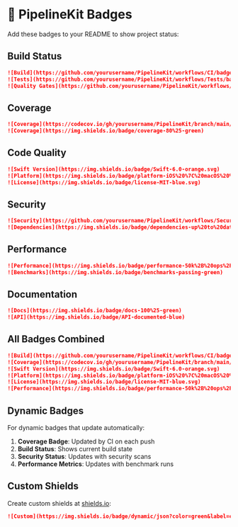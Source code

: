 # 📛 PipelineKit Badges

Add these badges to your README to show project status:

## Build Status
```markdown
![Build](https://github.com/yourusername/PipelineKit/workflows/CI/badge.svg)
![Tests](https://github.com/yourusername/PipelineKit/workflows/Tests/badge.svg)
![Quality Gates](https://github.com/yourusername/PipelineKit/workflows/Quality%20Gates/badge.svg)
```

## Coverage
```markdown
![Coverage](https://codecov.io/gh/yourusername/PipelineKit/branch/main/graph/badge.svg)
![Coverage](https://img.shields.io/badge/coverage-80%25-green)
```

## Code Quality
```markdown
![Swift Version](https://img.shields.io/badge/Swift-6.0-orange.svg)
![Platform](https://img.shields.io/badge/platform-iOS%20%7C%20macOS%20%7C%20Linux-lightgrey.svg)
![License](https://img.shields.io/badge/license-MIT-blue.svg)
```

## Security
```markdown
![Security](https://github.com/yourusername/PipelineKit/workflows/Security/badge.svg)
![Dependencies](https://img.shields.io/badge/dependencies-up%20to%20date-green.svg)
```

## Performance
```markdown
![Performance](https://img.shields.io/badge/performance-50k%2B%20ops%2Fsec-brightgreen)
![Benchmarks](https://img.shields.io/badge/benchmarks-passing-green)
```

## Documentation
```markdown
![Docs](https://img.shields.io/badge/docs-100%25-green)
![API](https://img.shields.io/badge/API-documented-blue)
```

## All Badges Combined

```markdown
![Build](https://github.com/yourusername/PipelineKit/workflows/CI/badge.svg)
![Coverage](https://codecov.io/gh/yourusername/PipelineKit/branch/main/graph/badge.svg)
![Swift Version](https://img.shields.io/badge/Swift-6.0-orange.svg)
![Platform](https://img.shields.io/badge/platform-iOS%20%7C%20macOS%20%7C%20Linux-lightgrey.svg)
![License](https://img.shields.io/badge/license-MIT-blue.svg)
![Performance](https://img.shields.io/badge/performance-50k%2B%20ops%2Fsec-brightgreen)
```

## Dynamic Badges

For dynamic badges that update automatically:

1. **Coverage Badge**: Updated by CI on each push
2. **Build Status**: Shows current build state
3. **Security Status**: Updates with security scans
4. **Performance Metrics**: Updates with benchmark runs

## Custom Shields

Create custom shields at [shields.io](https://shields.io):

```markdown
![Custom](https://img.shields.io/badge/dynamic/json?color=green&label=coverage&query=$.total&url=https://your-api.com/coverage.json)
```